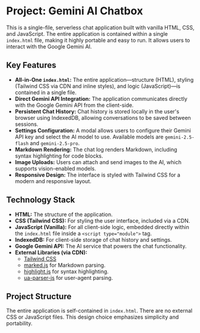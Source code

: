# Project: Gemini AI Chatbox

This is a single-file, serverless chat application built with vanilla HTML, CSS, and JavaScript. The entire application is contained within a single `index.html` file, making it highly portable and easy to run. It allows users to interact with the Google Gemini AI.

## Key Features

*   **All-in-One `index.html`:** The entire application—structure (HTML), styling (Tailwind CSS via CDN and inline styles), and logic (JavaScript)—is contained in a single file.
*   **Direct Gemini API Integration:** The application communicates directly with the Google Gemini API from the client-side.
*   **Persistent Chat History:** Chat history is stored locally in the user's browser using IndexedDB, allowing conversations to be saved between sessions.
*   **Settings Configuration:** A modal allows users to configure their Gemini API key and select the AI model to use. Available models are `gemini-2.5-flash` and `gemini-2.5-pro`.
*   **Markdown Rendering:** The chat log renders Markdown, including syntax highlighting for code blocks.
*   **Image Uploads:** Users can attach and send images to the AI, which supports vision-enabled models.
*   **Responsive Design:** The interface is styled with Tailwind CSS for a modern and responsive layout.

## Technology Stack

*   **HTML:** The structure of the application.
*   **CSS (Tailwind CSS):** For styling the user interface, included via a CDN.
*   **JavaScript (Vanilla):** For all client-side logic, embedded directly within the `index.html` file inside a `<script type="module">` tag.
*   **IndexedDB:** For client-side storage of chat history and settings.
*   **Google Gemini API:** The AI service that powers the chat functionality.
*   **External Libraries (via CDN):**
    *   [Tailwind CSS](https://tailwindcss.com/)
    *   [marked.js](https://marked.js.org/) for Markdown parsing.
    *   [highlight.js](https://highlightjs.org/) for syntax highlighting.
    *   [ua-parser-js](https://github.com/faisalman/ua-parser-js) for user-agent parsing.

## Project Structure

The entire application is self-contained in `index.html`. There are no external CSS or JavaScript files. This design choice emphasizes simplicity and portability.
